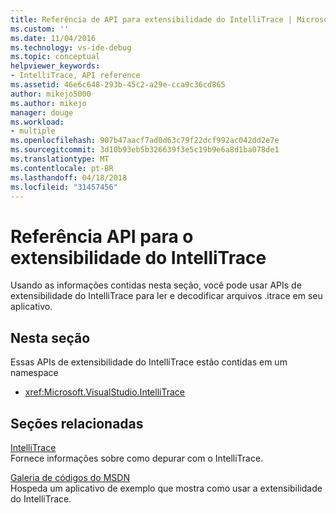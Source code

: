 ```yaml
---
title: Referência de API para extensibilidade do IntelliTrace | Microsoft Docs
ms.custom: ''
ms.date: 11/04/2016
ms.technology: vs-ide-debug
ms.topic: conceptual
helpviewer_keywords:
- IntelliTrace, API reference
ms.assetid: 46e6c648-293b-45c2-a29e-cca9c36cd865
author: mikejo5000
ms.author: mikejo
manager: douge
ms.workload:
- multiple
ms.openlocfilehash: 907b47aacf7ad0d63c79f22dcf992ac042dd2e7e
ms.sourcegitcommit: 3d10b93eb5b326639f3e5c19b9e6a8d1ba078de1
ms.translationtype: MT
ms.contentlocale: pt-BR
ms.lasthandoff: 04/18/2018
ms.locfileid: "31457456"
---
```

# <a name="api-reference-for-intellitrace-extensibility"></a>Referência API para o extensibilidade do IntelliTrace
Usando as informações contidas nesta seção, você pode usar APIs de extensibilidade do IntelliTrace para ler e decodificar arquivos .itrace em seu aplicativo.  
  
## <a name="in-this-section"></a>Nesta seção  
 Essas APIs de extensibilidade do IntelliTrace estão contidas em um namespace  
  
-   <xref:Microsoft.VisualStudio.IntelliTrace>  
  
## <a name="related-sections"></a>Seções relacionadas  
 [IntelliTrace](../debugger/intellitrace.md)  
 Fornece informações sobre como depurar com o IntelliTrace.  
  
 [Galeria de códigos do MSDN](http://go.microsoft.com/fwlink/?LinkId=166091)  
 Hospeda um aplicativo de exemplo que mostra como usar a extensibilidade do IntelliTrace.